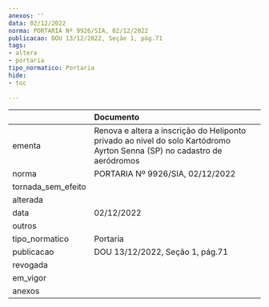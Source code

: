 ```yaml
---
anexos: ''
data: 02/12/2022
norma: PORTARIA Nº 9926/SIA, 02/12/2022
publicacao: DOU 13/12/2022, Seção 1, pág.71
tags:
- altera
- portaria
tipo_normatico: Portaria
hide: 
- toc 
 
---
```


|                    | Documento                                                                                                                |
|:-------------------|:-------------------------------------------------------------------------------------------------------------------------|
| ementa             | Renova e altera a inscrição do Heliponto privado ao nível do solo Kartódromo Ayrton Senna (SP) no cadastro de aeródromos |
| norma              | PORTARIA Nº 9926/SIA, 02/12/2022                                                                                         |
| tornada_sem_efeito |                                                                                                                          |
| alterada           |                                                                                                                          |
| data               | 02/12/2022                                                                                                               |
| outros             |                                                                                                                          |
| tipo_normatico     | Portaria                                                                                                                 |
| publicacao         | DOU 13/12/2022, Seção 1, pág.71                                                                                          |
| revogada           |                                                                                                                          |
| em_vigor           |                                                                                                                          |
| anexos             |                                                                                                                          |
